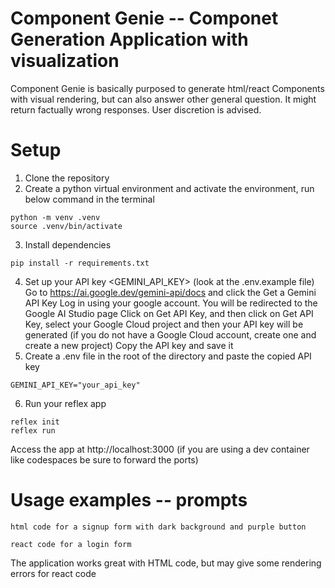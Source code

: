 # Component Genie -- Componet Generation Application with visualization

Component Genie is basically purposed to generate html/react Components with visual rendering, but can also answer other general question. It might return factually wrong responses. User discretion is advised.

# Setup

1. Clone the repository
2. Create a python virtual environment and activate the environment, run below command in the terminal
```
python -m venv .venv
source .venv/bin/activate
```
3. Install dependencies
```
pip install -r requirements.txt
```
4. Set up your API key <GEMINI_API_KEY> (look at the .env.example file)
    Go to https://ai.google.dev/gemini-api/docs and click the Get a Gemini API Key
    Log in using your google account. You will be redirected to the Google AI Studio page 
    Click on Get API Key, and then click on Get API Key, select your Google Cloud project and then your API key will be generated (if you do not have a Google Cloud account, create one and create a new project)
    Copy the API key and save it
5. Create a .env file in the root of the directory and paste the copied API key
```
GEMINI_API_KEY="your_api_key"
```
6. Run your reflex app
```
reflex init
reflex run
```
Access the app at http://localhost:3000 (if you are using a dev container like codespaces be sure to forward the ports)

# Usage examples -- prompts
```
html code for a signup form with dark background and purple button

react code for a login form 
```
The application works great with HTML code, but may give some rendering errors for react code